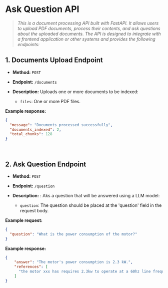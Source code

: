
# Ask Question API

> *This is a document processing API built with FastAPI. It allows users to upload PDF documents,* 
> *process their contents, and ask questions about the uploaded documents. The API is designed to* 
> *integrate with a frontend application or other systems and provides the following endpoints:*

## 1. Documents Upload Endpoint

- **Method:** `POST`
- **Endpoint:** `/documents`
- **Description:** Uploads one or more documents to be indexed:

  - `files`: One or more PDF files.

**Example response:**

```json
{
  "message": "Documents processed successfully",
  "documents_indexed": 2,
  "total_chunks": 128
} 
```

<br>

## 2. Ask Question Endpoint

- **Method:** `POST`
- **Endpoint:** `/question`
- **Description:** : Aks a question that will be answered using a LLM model:

  - `question`: The question should be placed at the 'question' field in the request body.

**Example request:**

```json
{
  "question": "What is the power consumption of the motor?"
}
```

**Example response:**

```json
{
    "answer": "The motor's power consumption is 2.3 kW.",
    "references": [
      "the motor xxx has requires 2.3kw to operate at a 60hz line frequency"
    ]
}
```
